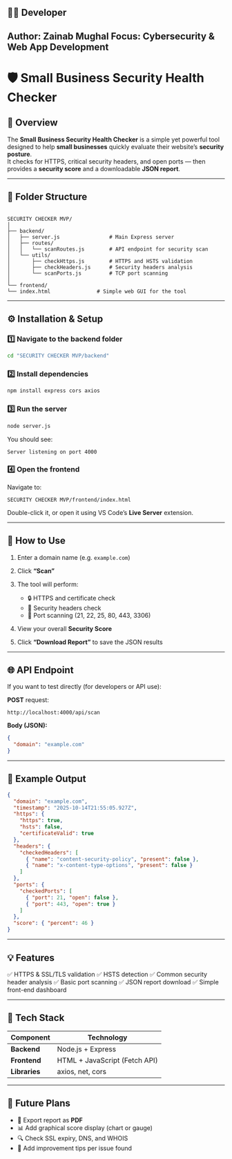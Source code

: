 
## 👩‍💻 Developer

**Author:** Zainab Mughal
**Focus:** Cybersecurity & Web App Development
---
# 🛡️ Small Business Security Health Checker

## 📖 Overview
The **Small Business Security Health Checker** is a simple yet powerful tool designed to help **small businesses** quickly evaluate their website’s **security posture**.  
It checks for HTTPS, critical security headers, and open ports — then provides a **security score** and a downloadable **JSON report**.

---

## 📁 Folder Structure
```

SECURITY CHECKER MVP/
│
├── backend/
│   ├── server.js                # Main Express server
│   ├── routes/
│   │   └── scanRoutes.js        # API endpoint for security scan
│   └── utils/
│       ├── checkHttps.js        # HTTPS and HSTS validation
│       ├── checkHeaders.js      # Security headers analysis
│       └── scanPorts.js         # TCP port scanning
│
└── frontend/
└── index.html               # Simple web GUI for the tool

````

---

## ⚙️ Installation & Setup

### 1️⃣ Navigate to the backend folder
```bash
cd "SECURITY CHECKER MVP/backend"
````

### 2️⃣ Install dependencies

```bash
npm install express cors axios
```

### 3️⃣ Run the server

```bash
node server.js
```

You should see:

```
Server listening on port 4000
```

### 4️⃣ Open the frontend

Navigate to:

```
SECURITY CHECKER MVP/frontend/index.html
```

Double-click it, or open it using VS Code’s **Live Server** extension.

---

## 🧪 How to Use

1. Enter a domain name (e.g. `example.com`)
2. Click **“Scan”**
3. The tool will perform:

   * 🔒 HTTPS and certificate check
   * 🧱 Security headers check
   * 🚪 Port scanning (21, 22, 25, 80, 443, 3306)
4. View your overall **Security Score**
5. Click **“Download Report”** to save the JSON results

---

## 🌐 API Endpoint

If you want to test directly (for developers or API use):

**POST** request:

```
http://localhost:4000/api/scan
```

**Body (JSON):**

```json
{
  "domain": "example.com"
}
```

---

## 🧠 Example Output

```json
{
  "domain": "example.com",
  "timestamp": "2025-10-14T21:55:05.927Z",
  "https": {
    "https": true,
    "hsts": false,
    "certificateValid": true
  },
  "headers": {
    "checkedHeaders": [
      { "name": "content-security-policy", "present": false },
      { "name": "x-content-type-options", "present": false }
    ]
  },
  "ports": {
    "checkedPorts": [
      { "port": 21, "open": false },
      { "port": 443, "open": true }
    ]
  },
  "score": { "percent": 46 }
}
```

---

## 💡 Features

✅ HTTPS & SSL/TLS validation
✅ HSTS detection
✅ Common security header analysis
✅ Basic port scanning
✅ JSON report download
✅ Simple front-end dashboard

---

## 🧰 Tech Stack

| Component     | Technology                    |
| ------------- | ----------------------------- |
| **Backend**   | Node.js + Express             |
| **Frontend**  | HTML + JavaScript (Fetch API) |
| **Libraries** | axios, net, cors              |

---

## 🚀 Future Plans

* 📄 Export report as **PDF**
* 📊 Add graphical score display (chart or gauge)
* 🔍 Check SSL expiry, DNS, and WHOIS
* 💬 Add improvement tips per issue found




